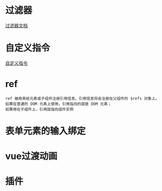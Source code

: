# 过滤器
   [过滤器文档](https://cn.vuejs.org/v2/guide/filters.html)
# 自定义指令
   [自定义指令](https://cn.vuejs.org/v2/guide/custom-directive.html)
# ref
    ref 被用来给元素或子组件注册引用信息。引用信息将会注册在父组件的 $refs 对象上。
    如果在普通的 DOM 元素上使用，引用指向的就是 DOM 元素；
    如果用在子组件上，引用就指向组件实例
# 表单元素的输入绑定
# vue过渡动画
# 插件
    